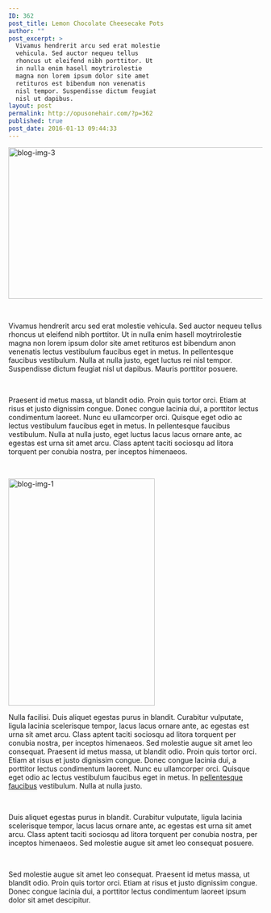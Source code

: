 ```yaml
---
ID: 362
post_title: Lemon Chocolate Cheesecake Pots
author: ""
post_excerpt: >
  Vivamus hendrerit arcu sed erat molestie
  vehicula. Sed auctor nequeu tellus
  rhoncus ut eleifend nibh porttitor. Ut
  in nulla enim hasell moytrirolestie
  magna non lorem ipsum dolor site amet
  retituros est bibendum non venenatis
  nisl tempor. Suspendisse dictum feugiat
  nisl ut dapibus.
layout: post
permalink: http://opusonehair.com/?p=362
published: true
post_date: 2016-01-13 09:44:33
---
```

<img class="alignnone wp-image-356 size-full" src="http://opusonehair.com/wp-content/uploads/2016/04/blog-img-3.jpg" alt="blog-img-3" width="769" height="300" />

&nbsp;

Vivamus hendrerit arcu sed erat molestie vehicula. Sed auctor nequeu tellus rhoncus ut eleifend nibh porttitor. Ut in nulla enim hasell moytrirolestie magna non lorem ipsum dolor site amet retituros est bibendum anon venenatis lectus vestibulum faucibus eget in metus. In pellentesque faucibus vestibulum. Nulla at nulla justo, eget luctus rei nisl tempor. Suspendisse dictum feugiat nisl ut dapibus. Mauris porttitor posuere.

&nbsp;

Praesent id metus massa, ut blandit odio. Proin quis tortor orci. Etiam at risus et justo dignissim congue. Donec congue lacinia dui, a porttitor lectus condimentum laoreet. Nunc eu ullamcorper orci. Quisque eget odio ac lectus vestibulum faucibus eget in metus. In pellentesque faucibus vestibulum. Nulla at nulla justo, eget luctus lacus lacus ornare ante, ac egestas est urna sit amet arcu. Class aptent taciti sociosqu ad litora torquent per conubia nostra, per inceptos himenaeos.

&nbsp;

<img class="alignleft wp-image-354 size-full" style="margin-left: 0px; margin-right: 50px;" src="http://opusonehair.com/wp-content/uploads/2016/04/blog-img-1.jpg" alt="blog-img-1" width="290" height="450" />

Nulla facilisi. Duis aliquet egestas purus in blandit. Curabitur vulputate, ligula lacinia scelerisque tempor, lacus lacus ornare ante, ac egestas est urna sit amet arcu. Class aptent taciti sociosqu ad litora torquent per conubia nostra, per inceptos himenaeos. Sed molestie augue sit amet leo consequat. Praesent id metus massa, ut blandit odio. Proin quis tortor orci. Etiam at risus et justo dignissim congue. Donec congue lacinia dui, a porttitor lectus condimentum laoreet. Nunc eu ullamcorper orci. Quisque eget odio ac lectus vestibulum faucibus eget in metus. In <a href="#">pellentesque faucibus</a> vestibulum. Nulla at nulla justo.

&nbsp;

Duis aliquet egestas purus in blandit. Curabitur vulputate, ligula lacinia scelerisque tempor, lacus lacus ornare ante, ac egestas est urna sit amet arcu. Class aptent taciti sociosqu ad litora torquent per conubia nostra, per inceptos himenaeos. Sed molestie augue sit amet leo consequat posuere.

&nbsp;

Sed molestie augue sit amet leo consequat. Praesent id metus massa, ut blandit odio. Proin quis tortor orci. Etiam at risus et justo dignissim congue. Donec congue lacinia dui, a porttitor lectus condimentum laoreet ipsum dolor sit amet descipitur.